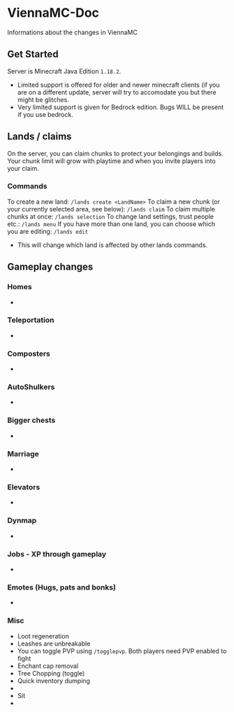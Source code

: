 # ViennaMC-Doc
Informations about the changes in ViennaMC

## Get Started
Server is Minecraft Java Edition `1.18.2`.
- Limited support is offered for older and newer minecraft clients (if you are on a different update, server will try to accomodate you but there might be glitches.
- Very limited support is given for Bedrock edition. Bugs WILL be present if you use bedrock.

## Lands / claims
On the server, you can claim chunks to protect your belongings and builds. Your chunk limit will grow with playtime and when you invite players into your claim.

### Commands
To create a new land: `/lands create <LandName>`
To claim a new chunk (or your currently selected area, see below): `/lands claim`
To claim multiple chunks at once: `/lands selection`
To change land settings, trust people etc.: `/lands menu`
If you have more than one land, you can choose which you are editing: `/lands edit`
  - This will change which land is affected by other lands commands.
<More commands to document>
  
## Gameplay changes
### Homes
 - <todo>

### Teleportation
 - <todo>

### Composters
 - <todo>
  
### AutoShulkers
 - <todo>
  
### Bigger chests
 - <todo>
  
### Marriage
 - <todo>
  
### Elevators
 - <todo>

### Dynmap
 - <todo>
  
### Jobs - XP through gameplay
 - <todo>

### Emotes (Hugs, pats and bonks)
 - <todo>
  
### Misc
 - Loot regeneration
 - Leashes are unbreakable
 - You can toggle PVP using `/togglepvp`. Both players need PVP enabled to fight
 - Enchant cap removal
 - Tree Chopping (toggle)
 - Quick inventory dumping
 - <Graves details>
 - Sit
 - <more>
